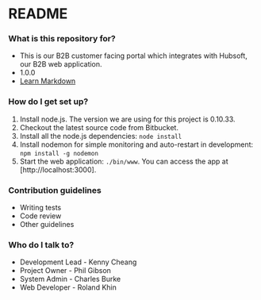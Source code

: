 # README #

### What is this repository for? ###

* This is our B2B customer facing portal which integrates with Hubsoft, our B2B web application.
* 1.0.0
* [Learn Markdown](https://bitbucket.org/tutorials/markdowndemo)

### How do I get set up? ###

1. Install node.js. The version we are using for this project is 0.10.33.
2. Checkout the latest source code from Bitbucket.
3. Install all the node.js dependencies: `node install`
4. Install nodemon for simple monitoring and auto-restart in development: `npm install -g nodemon`
5. Start the web application: `./bin/www`. You can access the app at [http://localhost:3000].

### Contribution guidelines ###

* Writing tests
* Code review
* Other guidelines

### Who do I talk to? ###

* Development Lead - Kenny Cheang
* Project Owner - Phil Gibson
* System Admin - Charles Burke
* Web Developer - Roland Khin